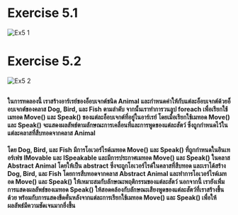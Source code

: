 # Exercise 5.1
![Ex5 1](https://github.com/65030179179Pattarapon/03376836-OOP-2566-Lab-13/assets/144198506/648bdaa1-9aca-4964-803a-3346bf305181)

# Exercise 5.2
![Ex5 2](https://github.com/65030179179Pattarapon/03376836-OOP-2566-Lab-13/assets/144198506/9e4501c1-2bfe-460f-b4d8-15d3f4133667)

##
#### ในการทดลองนี้ เราสร้างอาร์เรย์ของอ็อบเจกต์ชนิด Animal และกำหนดค่าให้กับแต่ละอ็อบเจกต์ด้วยอ็อบเจกต์ของคลาส Dog, Bird, และ Fish ตามลำดับ จากนั้นเราทำการวนลูป foreach เพื่อเรียกใช้เมทอด Move() และ Speak() ของแต่ละอ็อบเจกต์ที่อยู่ในอาร์เรย์ โดยเมื่อเรียกใช้เมทอด Move() และ Speak() จะแสดงผลลัพธ์ตามลักษณะการเคลื่อนที่และการพูดของแต่ละสัตว์ ซึ่งถูกกำหนดไว้ในแต่ละคลาสที่สืบทอดจากคลาส Animal

#### โดย Dog, Bird, และ Fish มีการโอเวอร์ไรด์เมทอด Move() และ Speak() ที่ถูกกำหนดในอินเทอร์เฟซ IMovable และ ISpeakable และมีการประกาศเมทอด Move() และ Speak() ในคลาส Abstract Animal โดยให้เป็น abstract ซึ่งจะถูกโอเวอร์ไรด์ในคลาสที่สืบทอด และเราได้สร้าง Dog, Bird, และ Fish โดยการสืบทอดจากคลาส Abstract Animal และทำการโอเวอร์ไรด์เมทอด Move() และ Speak() ให้เหมาะสมกับลักษณะพฤติกรรมของแต่ละสัตว์ นอกจากนี้ เรายังเพิ่มการแสดงผลลัพธ์ของเมทอด Speak() ให้สอดคล้องกับลักษณะเสียงพูดของแต่ละสัตว์ที่เราสร้างขึ้นด้วย พร้อมกับการแสดงขีดคั่นหลังจากแต่ละการเรียกใช้เมทอด Move() และ Speak() เพื่อให้ผลลัพธ์มีความชัดเจนมากยิ่งขึ้น
